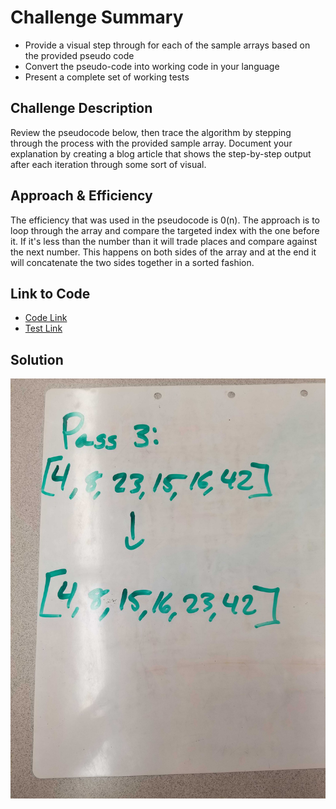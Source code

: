 # Challenge Summary
* Provide a visual step through for each of the sample arrays based on the provided pseudo code
* Convert the pseudo-code into working code in your language
* Present a complete set of working tests

## Challenge Description
Review the pseudocode below, then trace the algorithm by stepping through the process with the provided sample array. Document your explanation by creating a blog article that shows the step-by-step output after each iteration through some sort of visual.

## Approach & Efficiency
The efficiency that was used in the pseudocode is 0(n). The approach is to loop through the array and compare the targeted index with the one before it. If it's less than the number than it will trade places and compare against the next number. This happens on both sides of the array and at the end it will concatenate the two sides together in a sorted fashion.

 ## Link to Code
 * [Code Link](./mergeSort.js)
 * [Test Link](./__tests__/mergeSort.test.js)

## Solution
![whiteBoard](./assets/passThree.jpg)